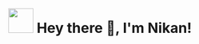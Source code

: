 <h1><img src="https://cdn.discordapp.com/emojis/900249317963624509.gif" width="50"/> Hey there 👋, I'm Nikan!</h1>



